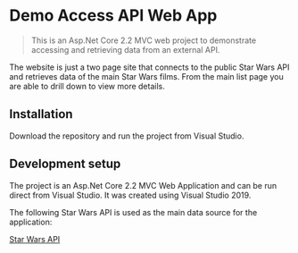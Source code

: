 ﻿# Demo Access API Web App
> This is an Asp.Net Core 2.2 MVC web project to demonstrate accessing and retrieving data from an external API.

The website is just a two page site that connects to the public Star Wars API and retrieves data of the main Star Wars films. 
From the main list page you are able to drill down to view more details.


## Installation

Download the repository and run the project from Visual Studio.


## Development setup

The project is an Asp.Net Core 2.2 MVC Web Application and can be run direct from Visual Studio. It was created using Visual Studio 2019.

The following Star Wars API is used as the main data source for the application:

[Star Wars API](https://swapi.co/)